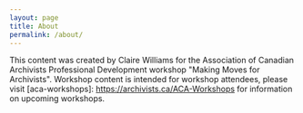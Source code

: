 ```yaml
---
layout: page
title: About
permalink: /about/
---
```



This content was created by Claire Williams for the Association of Canadian Archivists Professional Development workshop "Making Moves for Archivists". Workshop content is intended for workshop attendees, please visit
[aca-workshops]: https://archivists.ca/ACA-Workshops for information on upcoming workshops.
